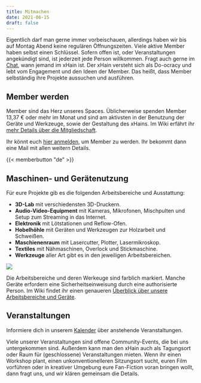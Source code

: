 ```yaml
---
title: Mitmachen
date: 2021-06-15
draft: false
---
```


Eigentlich darf man gerne immer vorbeischauen, allerdings haben wir bis auf Montag Abend keine regulären Öffnungszeiten. Viele aktive Member haben selbst einen Schlüssel. Sofern offen ist, oder Veranstaltungen angekündigt sind, ist jederzeit jede Person willkommen. Fragt auch gerne im <a href="https://chat.x-hain.de" target="_blank">Chat</a>, wann jemand im xHain ist.
Der xHain versteht sich als Do-ocracy und lebt vom Engagement und den Ideen der Member. Das heißt, dass Member selbständig ihre Projekte aussuchen und ausführen. 

## Member werden

Member sind das Herz unseres Spaces. Üblicherweise spenden Member 13,37 € oder mehr im Monat und sind am aktivsten in der Benutzung der Geräte und Werkzeuge, sowie der Gestaltung des xHains. Im Wiki erfährt ihr <a href="https://wiki.x-hain.de/de/xHain/members" target="_blank">mehr Details über die Mitgliedschaft</a>.

Ihr könnt euch <a href="https://login.x-hain.de/if/flow/xhain-member-enrollment/">hier anmelden</a>, um Member zu werden. Ihr bekommt dann eine Mail mit allen weitern Details.

{{< memberbutton "de" >}}

## Maschinen- und Gerätenutzung

Für eure Projekte gib es die folgenden Arbeitsbereiche und Ausstattung:

- **3D-Lab** mit verschiedensten 3D-Druckern.
- **Audio-Video-Equipment** mit Kameras, Mikrofonen, Mischpulten und Setup zum Streaming in das Internet.
- **Elektronik** mit Lötstationen und Reflow-Ofen.
- **Hobelhöhle** mit Geräten und Werkzeugen zur Holzarbeit und Schweißen.
- **Maschienenraum** mit Lasercutter, Plotter, Lasermikroskop.
- **Textiles** mit Nähmaschinen, Overlock und Stickmaschine.
- **Werkzeuge** aller Art gibt es in den jeweiligen Arbeitsbereichen.

![](/images/space-map.png)

Die Arbeitsbereiche und deren Werkeuge sind farblich markiert. Manche Geräte erfordern eine Sicherheitseinweisung durch eine authorisierte Person. Im Wiki findet ihr einen genaueren <a href="https://wiki.x-hain.de/de/Rooms_and_Equipment/rooms-and-equipment" target="_blank">Überblick über unsere Arbeitsbereiche und Geräte</a>.

## Veranstaltungen

Informiere dich in unserem <a href="/de/calendar">Kalender</a> über anstehende Veranstaltungen.

Viele unserer Veranstaltungen sind offene Community-Events, die bei uns untergekommen sind. Außerdem kann man den xHain auch als Tagungsort oder Raum für (geschlossene) Veranstaltungen mieten. Wenn ihr einen Workshop plant, einen unkonventionelleren Sitzungsort sucht, euren Film vorführen oder in kreativer Umgebung eure Fan-Fiction voran bringen wollt, dann fragt uns, und wir klären gemeinsam die Details.

